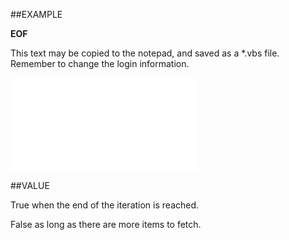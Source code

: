 
##EXAMPLE

**EOF**

This text may be copied to the notepad, and saved as a *.vbs file. Remember to change the login information.

![](..\..\Examples\vbs\SORelations.EOF.vbs.txt)


##VALUE

True  when the end of the iteration is reached.

False  as long as there are more items to fetch.

